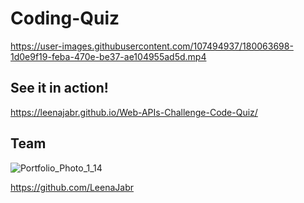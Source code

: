 # Coding-Quiz


https://user-images.githubusercontent.com/107494937/180063698-1d0e9f19-feba-470e-be37-ae104955ad5d.mp4


## See it in action!

https://leenajabr.github.io/Web-APIs-Challenge-Code-Quiz/

## Team
![Portfolio_Photo_1_14](https://user-images.githubusercontent.com/107494937/180063880-5e28d3b6-514c-47a0-8921-2e9772f4cc48.jpg)


https://github.com/LeenaJabr
